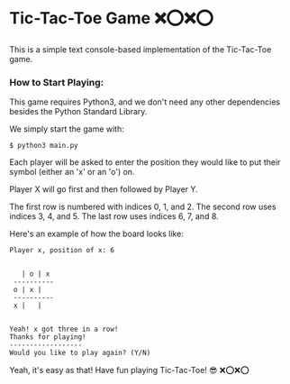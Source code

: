 # Tic-Tac-Toe Game ❌⭕❌⭕ 

This is a simple text console-based implementation of the Tic-Tac-Toe game. 

### How to Start Playing:

This game requires Python3, and we don't need any other dependencies besides the Python Standard Library.

We simply start the game with:

    $ python3 main.py

Each player will be asked to enter the position they would like to put their symbol (either an 'x' or an 'o') on.

Player X will go first and then followed by Player Y.

The first row is numbered with indices 0, 1, and 2. The second row uses indices 3, 4, and 5.
The last row uses indices 6, 7, and 8.

Here's an example of how the board looks like:

```commandline
Player x, position of x: 6


   | o | x
 ----------
 o | x |
 ----------
 x |   |


Yeah! x got three in a row!
Thanks for playing!
------------------
Would you like to play again? (Y/N)
```

Yeah, it's easy as that! Have fun playing Tic-Tac-Toe! 😎 ❌⭕❌⭕ 